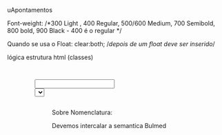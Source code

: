uApontamentos

Font-weight: 
    /*300 Light , 400 Regular, 500/600 Medium, 700 Semibold, 800 bold, 900 Black - 400 é o regular */

Quando se usa o Float:
clear:both; /*depois de um float deve ser inserido*/


lógica estrutura html (classes)

<main id="content">
    <div class="container">
        <section class="section product-section">
            <ul class="breadcrumbs"> 
            <div class="banner">
                <figure class="image">
                    <img>
            <div class="banner__detail">
                <h1 class="title is-3"></h1>
                <h2 class="subtitle is-4"></h2>
            <div class="row">
                <div class="column is-3">
                    <div class="card">
                        <div class="card-content">
                            <label>
                                <span class="icon"></span>
                            </label>
                            <div class="control">
                                <label></label>
                                <input></input>
                            </div>
                        </div>
                    </div>
                <div class="column">
                    <div class="card">
                        <div class="card-content">
                            <div class="product-controls">
                                <span></span>
                                <select class="select is-small">
                                    <option></option>
                                </select>
                            </div>
                        <div class="product-list">
                            <div class="row is-multiline">
                                <div class="column is-4">
                                    <article class="product">
                                        <figure class="product-image">
                                            <img>

Sobre Nomenclatura:

Devemos intercalar a semantica Bulmed



